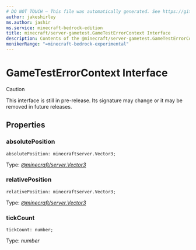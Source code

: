 ```yaml
---
# DO NOT TOUCH — This file was automatically generated. See https://github.com/mojang/minecraftapidocsgenerator to modify descriptions, examples, etc.
author: jakeshirley
ms.author: jashir
ms.service: minecraft-bedrock-edition
title: minecraft/server-gametest.GameTestErrorContext Interface
description: Contents of the @minecraft/server-gametest.GameTestErrorContext class.
monikerRange: "=minecraft-bedrock-experimental"
---
```

# GameTestErrorContext Interface

> [!CAUTION]
> This interface is still in pre-release.  Its signature may change or it may be removed in future releases.

## Properties

### **absolutePosition**
`absolutePosition: minecraftserver.Vector3;`

Type: [*@minecraft/server.Vector3*](../../minecraft/server/Vector3.md)

### **relativePosition**
`relativePosition: minecraftserver.Vector3;`

Type: [*@minecraft/server.Vector3*](../../minecraft/server/Vector3.md)

### **tickCount**
`tickCount: number;`

Type: *number*
